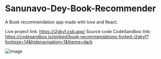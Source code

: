 # Sanunavo-Dey-Book-Recommender
 A Book recommendation app made with love and React.

Live project link: https://i2gkyf.csb.app/
Source code CodeSandbox link: https://codesandbox.io/embed/book-recommendations-forked-i2gkyf?fontsize=14&hidenavigation=1&theme=dark

![image](https://user-images.githubusercontent.com/89309027/187778532-43ac3019-828a-4c4f-bb99-5bc639b7fcea.png)
